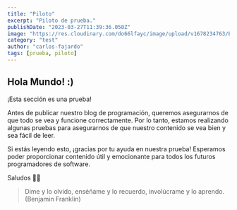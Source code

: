 ```yaml
---
title: "Piloto"
excerpt: "Piloto de prueba."
publishDate: "2023-03-27T11:39:36.050Z"
image: "https://res.cloudinary.com/do66lfayc/image/upload/v1678234763/BlogUsp/pilot_em6kql.webp"
category: "test"
author: "carlos-fajardo"
tags: [prueba, piloto]
---
```


## Hola Mundo! :)

¡Esta sección es una prueba!

Antes de publicar nuestro blog de programación, queremos asegurarnos de que todo se vea y funcione correctamente. Por lo tanto, estamos realizando algunas pruebas para asegurarnos de que nuestro contenido se vea bien y sea fácil de leer.

Si estás leyendo esto, ¡gracias por tu ayuda en nuestra prueba! Esperamos poder proporcionar contenido útil y emocionante para todos los futuros programadores de software.

Saludos ✌🏼

> Dime y lo olvido, enséñame y lo recuerdo, involúcrame y lo aprendo. (Benjamin Franklin)

